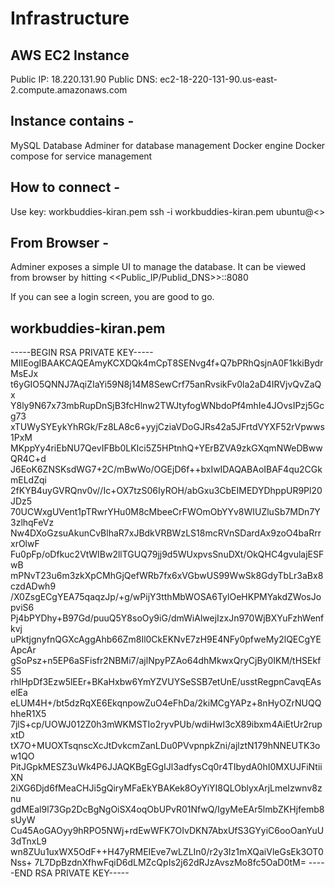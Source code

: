 # Infrastructure
## AWS EC2 Instance
Public IP: 18.220.131.90
Public DNS: ec2-18-220-131-90.us-east-2.compute.amazonaws.com

## Instance contains -
MySQL Database
Adminer for database management
Docker engine
Docker compose for service management

## How to connect -
Use key: workbuddies-kiran.pem
ssh -i workbuddies-kiran.pem ubuntu@<<InstancePublicIP>>

## From Browser - 
Adminer exposes a simple UI to manage the database.
It can be viewed from browser by hitting <<Public_IP/Publid_DNS>>::8080
  
If you can see a login screen, you are good to go.
  
  
## workbuddies-kiran.pem
-----BEGIN RSA PRIVATE KEY-----
MIIEogIBAAKCAQEAmyKCXDQk4mCpT8SENvg4f+Q7bPRhQsjnA0F1kkiBydrMsEJx
t6yGIO5QNNJ7AqiZIaYi59N8j14M8SewCrf75anRvsikFv0la2aD4IRVjvQvZaQx
Y8ly9N67x73mbRupDnSjB3fcHlnw2TWJtyfogWNbdoPf4mhIe4JOvsIPzj5Gcg73
xTUWySYEykYhRGk/Fz8LA8c6+yyjCziaVDoGJRs42a5JFrtdVYXF52rVpwws1PxM
MKppYy4riEbNU7QevIFBb0LKIci5Z5HPtnhQ+YErBZVA9zkGXqmNWeDBwwQR4C+d
J6EoK6ZNSKsdWG7+2C/mBwWo/OGEjD6f++bxIwIDAQABAoIBAF4qu2CGkmELdZqi
2fKYB4uyGVRQnv0v//Ic+OX7tzS06IyROH/abGxu3CbEIMEDYDhppUR9Pl20JDz5
70UCWxgUVent1pTRwrYHu0M8cMbeeCrFWOmObYYv8WIUZluSb7MDn7Y3zlhqFeVz
Nw4DXoGzsuAkunCvBlhaR7xJBdkVRBWzLS18mcRVnSDardAx9zoO4baRrrxrOlwF
Fu0pFp/oDfkuc2VtWIBw2llTGUQ79jj9d5WUxpvsSnuDXt/OkQHC4gvulajESFwB
mPNvT23u6m3zkXpCMhGjQefWRb7fx6xVGbwUS99WwSk8GdyTbLr3aBx8czdADwh9
/X0ZsgECgYEA75qaqzJp/+g/wPijY3tthMbWOSA6TylOeHKPMYakdZWosJopviS6
Pj4bPYDhy+B97Gd/puuQ5Y8soOy9iG/dmWiAlwejIzxJn970WjBXYuFzhWenfkvj
uPktjgnyfnQGXcAggAhb66Zm8Il0CkEKNvE7zH9E4NFy0pfweMy2lQECgYEApcAr
gSoPsz+n5EP6aSFisfr2NBMi7/ajlNpyPZAo64dhMkwxQryCjBy0IKM/tHSEkfS5
rhlHpDf3Ezw5lEEr+BKaHxbw6YmYZVUYSeSSB7etUnE/usstRegpnCavqEAselEa
eLUM4H+/bt5dzRqXE6EkqnpowZuO4eFhDa/2kiMCgYAPz+8nHyOZrNUQQhheR1X5
7jlS+cp/UOWJ012Z0h3mWKMSTIo2ryvPUb/wdiHwl3cX89ibxm4AiEtUr2rupxtD
tX7O+MUOXTsqnscXcJtDvkcmZanLDu0PVvpnpkZni/ajlztN179hNNEUTK3ow1QO
PitJGpkMESZ3uWk4P6JJAQKBgEGgIJl3adfysCq0r4TIbydA0hI0MXUJFiNtiiXN
2iXG6Djd6fMeaCHJi5gQiryMFaEkYBAKek8OyYiYI8QLOblyxArjLmeIzwnv8znu
gdMEal9l73Gp2DcBgNgOiSX4oqObUPvR01NfwQ/IgyMeEAr5lmbZKHjfemb8sUyW
Cu45AoGAOyy9hRPO5NWj+rdEwWFK7OIvDKN7AbxUfS3GYyiC6ooOanYuU3dTnxL9
wn8ZUu1uxWX5OdF++H47yRMEIEve7wLZLIn0/r2y3Iz1mXQaiVleGsEk3OT0Nss+
7L7DpBzdnXfhwFqiD6dLMZcQpIs2j62dRJzAvszMo8fc5OaD0tM=
-----END RSA PRIVATE KEY-----
  
  
